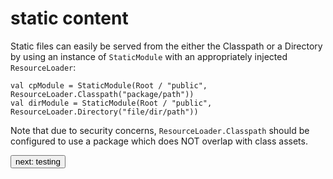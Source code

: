 # static content
Static files can easily be served from the either the Classpath or a Directory by using an instance of ```StaticModule``` with an 
appropriately injected ```ResourceLoader```:
```
val cpModule = StaticModule(Root / "public", ResourceLoader.Classpath("package/path"))
val dirModule = StaticModule(Root / "public", ResourceLoader.Directory("file/dir/path"))
```

Note that due to security concerns, `ResourceLoader.Classpath` should be configured to use a package which does NOT overlap with class assets.

<a class="next" href="http://fintrospect.io/testing"><button type="button" class="btn btn-sm btn-default">next: testing</button></a>
